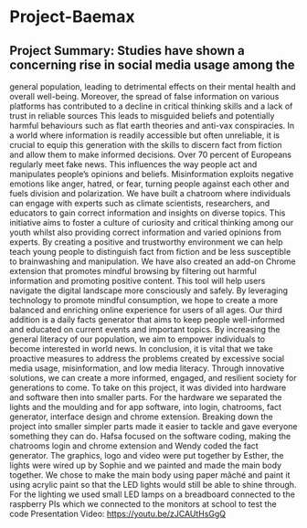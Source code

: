﻿# Project-Baemax
## Project Summary: Studies have shown a concerning rise in social media usage among the
general population, leading to detrimental effects on their mental health and overall well-being.
Moreover, the spread of false information on various platforms has contributed to a decline in
critical thinking skills and a lack of trust in reliable sources This leads to misguided beliefs and
potentially harmful behaviours such as flat earth theories and anti-vax conspiracies. In a world
where information is readily accessible but often unreliable, it is crucial to equip this generation
with the skills to discern fact from fiction and allow them to make informed decisions.
Over 70 percent of Europeans regularly meet fake news. This influences the way people act and
manipulates people’s opinions and beliefs. Misinformation exploits negative emotions like
anger, hatred, or fear, turning people against each other and fuels division and polarization.
We have built a chatroom where individuals can engage with experts such as climate scientists,
researchers, and educators to gain correct information and insights on diverse topics. This
initiative aims to foster a culture of curiosity and critical thinking among our youth whilst also
providing correct information and varied opinions from experts. By creating a positive and
trustworthy environment we can help teach young people to distinguish fact from fiction and be
less susceptible to brainwashing and manipulation.
We have also created an add-on Chrome extension that promotes mindful browsing by filtering
out harmful information and promoting positive content. This tool will help users navigate the
digital landscape more consciously and safely. By leveraging technology to promote mindful
consumption, we hope to create a more balanced and enriching online experience for users of all
ages.
Our third addition is a daily facts generator that aims to keep people well-informed and
educated on current events and important topics. By increasing the general literacy of our
population, we aim to empower individuals to become interested in world news.
In conclusion, it is vital that we take proactive measures to address the problems created by
excessive social media usage, misinformation, and low media literacy. Through innovative
solutions, we can create a more informed, engaged, and resilient society for generations to come.
To take on this project, it was divided into hardware and software then into smaller parts. For
the hardware we separated the lights and the moulding and for app software, into login,
chatrooms, fact generator, interface design and chrome extension. Breaking down the project
into smaller simpler parts made it easier to tackle and gave everyone something they can do.
Hafsa focused on the software coding, making the chatrooms login and chrome extension and
Wendy coded the fact generator. The graphics, logo and video were put together by Esther, the
lights were wired up by Sophie and we painted and made the main body together.
We chose to make the main body using paper mâché and paint it using acrylic paint so that the
LED lights would still be able to shine through. For the lighting we used small LED lamps on a
breadboard connected to the raspberry PIs which we connected to the monitors at school to test
the code
Presentation Video: https://youtu.be/zJCAUtHsGgQ
